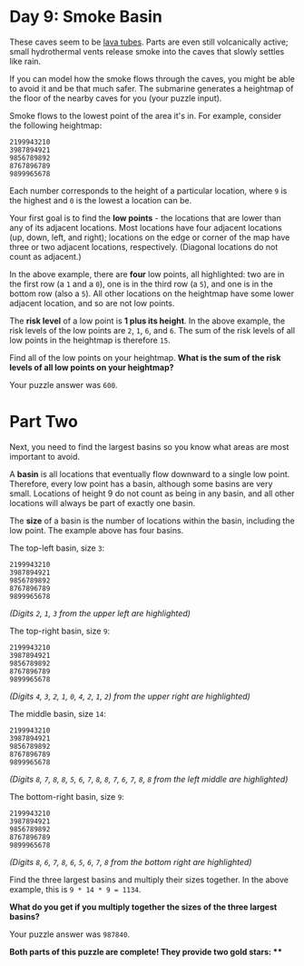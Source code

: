 # Day 9: Smoke Basin

These caves seem to be [lava tubes](https://en.wikipedia.org/wiki/Lava_tube). Parts are even still volcanically active; small hydrothermal vents release smoke into the caves that slowly settles like rain.

If you can model how the smoke flows through the caves, you might be able to avoid it and be that much safer. The submarine generates a heightmap of the floor of the nearby caves for you (your puzzle input).

Smoke flows to the lowest point of the area it's in. For example, consider the following heightmap:

```
2199943210
3987894921
9856789892
8767896789
9899965678
```

Each number corresponds to the height of a particular location, where `9` is the highest and `0` is the lowest a location can be.

Your first goal is to find the **low points** - the locations that are lower than any of its adjacent locations. Most locations have four adjacent locations (up, down, left, and right); locations on the edge or corner of the map have three or two adjacent locations, respectively. (Diagonal locations do not count as adjacent.)

In the above example, there are **four** low points, all highlighted: two are in the first row (a `1` and a `0`), one is in the third row (a `5`), and one is in the bottom row (also a `5`). All other locations on the heightmap have some lower adjacent location, and so are not low points.

The **risk level** of a low point is **1 plus its height**. In the above example, the risk levels of the low points are `2`, `1`, `6`, and `6`. The sum of the risk levels of all low points in the heightmap is therefore `15`.

Find all of the low points on your heightmap. **What is the sum of the risk levels of all low points on your heightmap?**

Your puzzle answer was `600`.

# Part Two

Next, you need to find the largest basins so you know what areas are most important to avoid.

A **basin** is all locations that eventually flow downward to a single low point. Therefore, every low point has a basin, although some basins are very small. Locations of height 9 do not count as being in any basin, and all other locations will always be part of exactly one basin.

The **size** of a basin is the number of locations within the basin, including the low point. The example above has four basins.

The top-left basin, size `3`:

```
2199943210
3987894921
9856789892
8767896789
9899965678
```

_(Digits `2`, `1`, `3` from the upper left are highlighted)_

The top-right basin, size `9`:

```
2199943210
3987894921
9856789892
8767896789
9899965678
```

_(Digits `4`, `3`, `2`, `1`, `0`, `4`, `2`, `1`, `2`) from the upper right are highlighted)_

The middle basin, size `14`:

```
2199943210
3987894921
9856789892
8767896789
9899965678
```

_(Digits `8`, `7`, `8`, `8`, `5`, `6`, `7`, `8`, `8`, `7`, `6`, `7`, `8`, `8` from the left middle are highlighted)_

The bottom-right basin, size `9`:

```
2199943210
3987894921
9856789892
8767896789
9899965678
```

_(Digits `8`, `6`, `7`, `8`, `6`, `5`, `6`, `7`, `8` from the bottom right are highlighted)_

Find the three largest basins and multiply their sizes together. In the above example, this is `9 * 14 * 9 = 1134`.

**What do you get if you multiply together the sizes of the three largest basins?**

Your puzzle answer was `987840`.

**Both parts of this puzzle are complete! They provide two gold stars: \*\***
